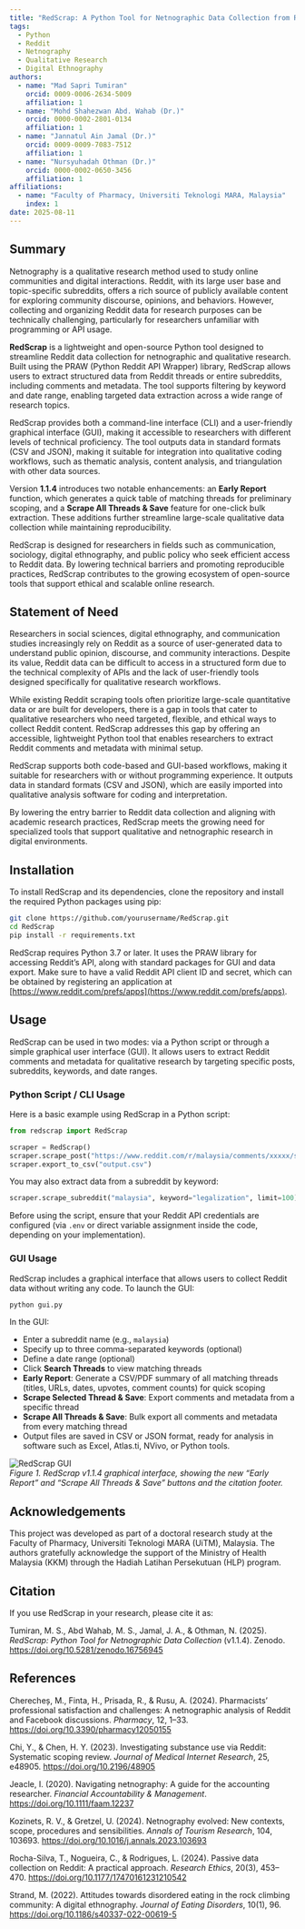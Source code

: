 ```yaml
---
title: "RedScrap: A Python Tool for Netnographic Data Collection from Reddit"
tags:
  - Python
  - Reddit
  - Netnography
  - Qualitative Research
  - Digital Ethnography
authors:
  - name: "Mad Sapri Tumiran"
    orcid: 0009-0006-2634-5009
    affiliation: 1
  - name: "Mohd Shahezwan Abd. Wahab (Dr.)"
    orcid: 0000-0002-2801-0134
    affiliation: 1
  - name: "Jannatul Ain Jamal (Dr.)"
    orcid: 0009-0009-7083-7512
    affiliation: 1
  - name: "Nursyuhadah Othman (Dr.)"
    orcid: 0000-0002-0650-3456
    affiliation: 1
affiliations:
  - name: "Faculty of Pharmacy, Universiti Teknologi MARA, Malaysia"
    index: 1
date: 2025-08-11
---
```


## Summary

Netnography is a qualitative research method used to study online communities and digital interactions. Reddit, with its large user base and topic-specific subreddits, offers a rich source of publicly available content for exploring community discourse, opinions, and behaviors. However, collecting and organizing Reddit data for research purposes can be technically challenging, particularly for researchers unfamiliar with programming or API usage.

**RedScrap** is a lightweight and open-source Python tool designed to streamline Reddit data collection for netnographic and qualitative research. Built using the PRAW (Python Reddit API Wrapper) library, RedScrap allows users to extract structured data from Reddit threads or entire subreddits, including comments and metadata. The tool supports filtering by keyword and date range, enabling targeted data extraction across a wide range of research topics.

RedScrap provides both a command-line interface (CLI) and a user-friendly graphical interface (GUI), making it accessible to researchers with different levels of technical proficiency. The tool outputs data in standard formats (CSV and JSON), making it suitable for integration into qualitative coding workflows, such as thematic analysis, content analysis, and triangulation with other data sources.

Version **1.1.4** introduces two notable enhancements: an **Early Report** function, which generates a quick table of matching threads for preliminary scoping, and a **Scrape All Threads & Save** feature for one-click bulk extraction. These additions further streamline large-scale qualitative data collection while maintaining reproducibility.

RedScrap is designed for researchers in fields such as communication, sociology, digital ethnography, and public policy who seek efficient access to Reddit data. By lowering technical barriers and promoting reproducible practices, RedScrap contributes to the growing ecosystem of open-source tools that support ethical and scalable online research.

## Statement of Need

Researchers in social sciences, digital ethnography, and communication studies increasingly rely on Reddit as a source of user-generated data to understand public opinion, discourse, and community interactions. Despite its value, Reddit data can be difficult to access in a structured form due to the technical complexity of APIs and the lack of user-friendly tools designed specifically for qualitative research workflows.

While existing Reddit scraping tools often prioritize large-scale quantitative data or are built for developers, there is a gap in tools that cater to qualitative researchers who need targeted, flexible, and ethical ways to collect Reddit content. RedScrap addresses this gap by offering an accessible, lightweight Python tool that enables researchers to extract Reddit comments and metadata with minimal setup.

RedScrap supports both code-based and GUI-based workflows, making it suitable for researchers with or without programming experience. It outputs data in standard formats (CSV and JSON), which are easily imported into qualitative analysis software for coding and interpretation.

By lowering the entry barrier to Reddit data collection and aligning with academic research practices, RedScrap meets the growing need for specialized tools that support qualitative and netnographic research in digital environments.

## Installation

To install RedScrap and its dependencies, clone the repository and install the required Python packages using pip:

```bash
git clone https://github.com/yourusername/RedScrap.git
cd RedScrap
pip install -r requirements.txt
```

RedScrap requires Python 3.7 or later. It uses the PRAW library for accessing Reddit’s API, along with standard packages for GUI and data export. Make sure to have a valid Reddit API client ID and secret, which can be obtained by registering an application at [https://www.reddit.com/prefs/apps](https://www.reddit.com/prefs/apps).

## Usage

RedScrap can be used in two modes: via a Python script or through a simple graphical user interface (GUI). It allows users to extract Reddit comments and metadata for qualitative research by targeting specific posts, subreddits, keywords, and date ranges.

### Python Script / CLI Usage

Here is a basic example using RedScrap in a Python script:

```python
from redscrap import RedScrap

scraper = RedScrap()
scraper.scrape_post("https://www.reddit.com/r/malaysia/comments/xxxxx/sample_post/")
scraper.export_to_csv("output.csv")
```

You may also extract data from a subreddit by keyword:

```python
scraper.scrape_subreddit("malaysia", keyword="legalization", limit=100)
```

Before using the script, ensure that your Reddit API credentials are configured (via `.env` or direct variable assignment inside the code, depending on your implementation).

### GUI Usage

RedScrap includes a graphical interface that allows users to collect Reddit data without writing any code. To launch the GUI:

```bash
python gui.py
```

In the GUI:
- Enter a subreddit name (e.g., `malaysia`)
- Specify up to three comma-separated keywords (optional)
- Define a date range (optional)
- Click **Search Threads** to view matching threads
- **Early Report**: Generate a CSV/PDF summary of all matching threads (titles, URLs, dates, upvotes, comment counts) for quick scoping
- **Scrape Selected Thread & Save**: Export comments and metadata from a specific thread
- **Scrape All Threads & Save**: Bulk export all comments and metadata from every matching thread
- Output files are saved in CSV or JSON format, ready for analysis in software such as Excel, Atlas.ti, NVivo, or Python tools.

![RedScrap GUI](images/redscrap_gui_v1.1.4.png)  
*Figure 1. RedScrap v1.1.4 graphical interface, showing the new “Early Report” and “Scrape All Threads & Save” buttons and the citation footer.*

## Acknowledgements

This project was developed as part of a doctoral research study at the Faculty of Pharmacy, Universiti Teknologi MARA (UiTM), Malaysia. The authors gratefully acknowledge the support of the Ministry of Health Malaysia (KKM) through the Hadiah Latihan Persekutuan (HLP) program.

## Citation

If you use RedScrap in your research, please cite it as:

Tumiran, M. S., Abd Wahab, M. S., Jamal, J. A., & Othman, N. (2025). *RedScrap: Python Tool for Netnographic Data Collection* (v1.1.4). Zenodo. https://doi.org/10.5281/zenodo.16756945

## References

Cherecheș, M., Finta, H., Prisada, R., & Rusu, A. (2024). Pharmacists’ professional satisfaction and challenges: A netnographic analysis of Reddit and Facebook discussions. *Pharmacy*, 12, 1–33. https://doi.org/10.3390/pharmacy12050155

Chi, Y., & Chen, H. Y. (2023). Investigating substance use via Reddit: Systematic scoping review. *Journal of Medical Internet Research*, 25, e48905. https://doi.org/10.2196/48905

Jeacle, I. (2020). Navigating netnography: A guide for the accounting researcher. *Financial Accountability & Management*. https://doi.org/10.1111/faam.12237

Kozinets, R. V., & Gretzel, U. (2024). Netnography evolved: New contexts, scope, procedures and sensibilities. *Annals of Tourism Research*, 104, 103693. https://doi.org/10.1016/j.annals.2023.103693

Rocha-Silva, T., Nogueira, C., & Rodrigues, L. (2024). Passive data collection on Reddit: A practical approach. *Research Ethics*, 20(3), 453–470. https://doi.org/10.1177/17470161231210542

Strand, M. (2022). Attitudes towards disordered eating in the rock climbing community: A digital ethnography. *Journal of Eating Disorders*, 10(1), 96. https://doi.org/10.1186/s40337-022-00619-5
